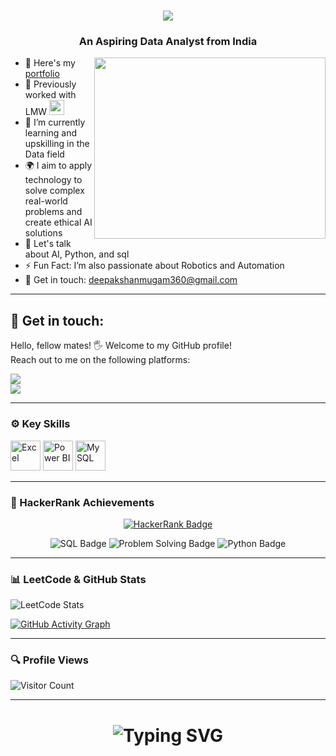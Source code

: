 <h1 align="center">
  <img src="https://readme-typing-svg.herokuapp.com/?font=Righteous&size=35&center=true&vCenter=true&width=500&height=70&duration=4000&lines=Hi+There!+👋;+I'm+Deepak+Shanmugam!" />
</h1>

<h3 align="center">An Aspiring Data Analyst from India</h3>

<img align="right" width="370" height="290" src="https://media.giphy.com/media/LMcB8XospGZO8UQq87/giphy.gif">

- 🔭 Here's my [portfolio](https://codebasics.io/portfolio/Deepak-Shanmugam-K)  
- 💼 Previously worked with LMW <img height="24" width="24" src="https://static.zohocdn.com/catalyst-cdn/img/welcomeloader-b6a4057dc7.gif">  
- 🌱 I’m currently learning and upskilling in the Data field  
- 🌍 I aim to apply technology to solve complex real-world problems and create ethical AI solutions  
- 💬 Let's talk about AI, Python, and sql  
- ⚡ Fun Fact: I’m also passionate about Robotics and Automation  
- 📩 Get in touch: <a href="mailto:deepakshanmugam360@gmail.com">deepakshanmugam360@gmail.com</a>  

---

<h2>🔗 Get in touch:</h2>  

Hello, fellow mates! 🖐️ Welcome to my GitHub profile!  
Reach out to me on the following platforms:  

[<img src="https://img.shields.io/badge/LinkedIn-0077B5?style=for-the-badge&logo=linkedin&logoColor=white" />](https://www.linkedin.com/in/deepak-shanmugam-786d/)  
[<img src="https://img.shields.io/badge/Github-black?style=for-the-badge&logo=github&logoColor=white" />](https://github.com/DeepakShanmugam-786d)  

---

### ⚙️ Key Skills

<img width="48" height="48" src="https://img.icons8.com/color/48/microsoft-excel-2019--v1.png" alt="Excel"/> 
<img width="48" height="48" src="https://img.icons8.com/color/48/power-bi.png" alt="Power BI"/> 
<img width="48" height="48" src="https://img.icons8.com/fluency/48/mysql-logo.png" alt="MySQL"/>

---
### 🧠 HackerRank Achievements

<p align="center">
  <a href="https://www.hackerrank.com/profile/deepakshanmugam4" target="_blank">
    <img src="https://img.shields.io/badge/HackerRank-2EC866?style=for-the-badge&logo=HackerRank&logoColor=white" alt="HackerRank Badge"/>
  </a>
</p>

<!-- Optionally, showcase some of your certificates or skills -->
<p align="center">
  <img src="https://img.shields.io/badge/SQL-5%20Stars-green?style=flat-square&logo=hackerrank" alt="SQL Badge"/>
  <img src="https://img.shields.io/badge/Problem%20Solving-3%20Stars-yellow?style=flat-square&logo=hackerrank" alt="Problem Solving Badge"/>
  <img src="https://img.shields.io/badge/Python-2%20Stars-lightgrey?style=flat-square&logo=hackerrank" alt="Python Badge"/>
</p>

---
### 📊 LeetCode & GitHub Stats

![LeetCode Stats](https://leetcard.jacoblin.cool/Deepakshanmugamk?theme=dark&font=Koh%20Santepheap&ext=heatmap)

[![GitHub Activity Graph](https://github-readme-activity-graph.vercel.app/graph?username=DeepakShanmugam-786d&bg_color=39d5bb&color=3b129b&line=9e4c98&point=ee1111&area=true&hide_border=true)](https://github.com/ashutosh00710/github-readme-activity-graph)

---

### 🔍 Profile Views

![Visitor Count](https://profile-counter.glitch.me/DeepakShanmugam-786d/count.svg)

---

<div align="center">
  <h1>
    <img src="https://readme-typing-svg.herokuapp.com?font=Jetbrains+Mono&size=27&duration=3200&color=3E92CC&center=true&vCenter=true&width=650&lines=Data+is+everything..;Code+with+passion+,+create+with+purpose.;Commit+to+your+dreams+,+push+to+GitHub.;Craft+your+dreams+with+code.;Dream+big+,+code+efficiently..." alt="Typing SVG"/>
  </h1>
</div>
